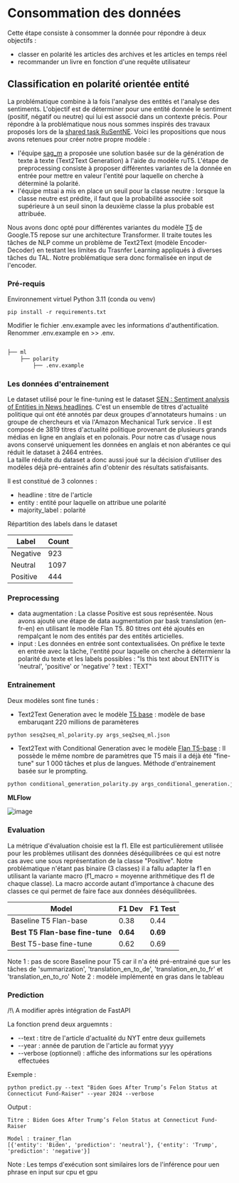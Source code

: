 # Consommation des données

Cette étape consiste à consommer la donnée pour répondre à deux objectifs :

* classer en polarité les articles des archives et les articles en temps réel
* recommander un livre en fonction d'une requête utilisateur

## Classification en polarité orientée entité

La problématique combine à la fois l'analyse des entités et l'analyse des sentiments. L'objectif est de déterminer pour une entité donnée le sentiment (positif, négatif ou neutre) qui lui est associé dans un contexte précis.
Pour répondre à la problématique nous nous sommes inspirés des travaux proposés lors de la [shared task RuSentNE](https://codalab.lisn.upsaclay.fr/competitions/9538). Voici les propositions que nous avons retenues pour créer notre propre modèle :
* l'équipe [sag_m](https://www.dialog-21.ru/media/5916/moloshnikoviplusetal113.pdf) a proposée une solution basée sur de la génération de texte à texte (Text2Text Generation) à l'aide du modèle ruT5. L'étape de preprocessing consiste à proposer différentes variantes de la donnée en entrée pour mettre en valeur l'entité pour laquelle on cherche à déterminé la polarité.
* l'équipe mtsai a mis en place un seuil pour la classe neutre : lorsque la classe neutre est prédite, il faut que la probabilité associée soit supérieure à un seuil sinon la deuxième classe la plus probable est attribuée.

Nous avons donc opté pour différentes variantes du modèle [T5](https://research.google/blog/exploring-transfer-learning-with-t5-the-text-to-text-transfer-transformer) de Google.T5 repose sur une architecture Transformer. Il traite toutes les tâches de NLP comme un problème de Text2Text (modèle Encoder-Decoder) en testant les limites du Trasnfer Learning appliqués à diverses tâches du TAL.
Notre problématique sera donc formalisée en input de l'encoder.

### Pré-requis

Environnement virtuel Python 3.11 (conda ou venv)

```
pip install -r requirements.txt
```

Modifier le fichier .env.example avec les informations d'authentification. Renommer .env.example en >> .env.

```bash

├── ml
    ├── polarity
        ├── .env.example
```

### Les données d'entrainement

Le dataset utilisé pour le fine-tuning est le dataset [SEN : Sentiment analysis of Entities in News headlines](https://zenodo.org/records/5211931). C'est un ensemble de titres d'actualité politique qui ont été annotés par deux groupes d'annotateurs humains : un groupe de chercheurs et via l'Amazon Mechanical Turk service . Il est composé de 3819 titres d'actualité politique provenant de plusieurs grands médias en ligne en anglais et en polonais. Pour notre cas d'usage nous avons conservé uniquement les données en anglais et non abérantes ce qui réduit le dataset à 2464 entrées.  
La taille réduite du dataset a donc aussi joué sur la décision d'utiliser des modèles déjà pré-entrainés afin d'obtenir des résultats satisfaisants.

Il est constitué de 3 colonnes :
* headline : titre de l'article
* entity : entité pour laquelle on attribue une polarité
* majority_label : polarité

  
Répartition des labels dans le dataset

| Label    | Count |
| -------- | ------- |
| Negative  | 923    |
| Neutral | 1097   |
| Positive  | 444 |

### Preprocessing 
* data augmentation : La classe Positive est sous représentée. Nous avons ajouté une étape de data augmentation par bask translation (en-fr-en) en utilisant le  modèle Flan T5. 80 titres ont été ajoutés en rempalçant le nom des entités par des entités articielles.
* input : Les données en entrée sont contextualisées. On préfixe le texte en entrée avec la tâche, l'entité pour laquelle on cherche à détermienr la polarité du texte et les labels possibles : "Is this text about ENTITY is 'neutral', 'positive' or 'negative' ? text : TEXT"

### Entrainement

Deux modèles sont fine tunés :
* Text2Text Generation avec le modèle [T5 base](https://huggingface.co/google-t5/t5-base/) : modèle de base embaruqant 220 millions de paramèteres
```python
python sesq2seq_ml_polarity.py args_seq2seq_ml.json
```

* Text2Text with Conditional Generation avec le modèle [Flan T5-base](https://huggingface.co/google/flan-t5-base) : Il possède le même nombre de paramètres que T5 mais il a déjà été "fine-tune" sur 1 000 tâches et plus de langues. Méthode d'entrainement basée sur le prompting.
```python
python conditional_generation_polarity.py args_conditional_generation.json
```
**MLFlow**

![image](https://github.com/Linenlp/nyt_news/assets/40054464/d1ce91bf-a937-4485-83a7-ff04f4805c43)

### Evaluation
La métrique d'évaluation choisie est la f1. Elle est particulièrement utilisée pour les problèmes utilisant des données déséquilibrées ce qui est notre cas avec une sous représentation de la classe "Positive". Notre problématique n'étant pas binaire (3 classes) il a fallu adapter la f1 en utilisant la variante macro (f1_macro = moyenne arithmétique des f1 de chaque classe). La  macro accorde autant d’importance à chacune des classes ce qui permet de faire face aux données déséquilibrées.

| Model    | F1 Dev | F1 Test |
| -------- | ------- | -- |
| Baseline T5 Flan-base | 0.38 | 0.44 |
| **Best T5 Flan-base fine-tune** | **0.64**| **0.69**|
| Best T5-base fine-tune | 0.62| 0.69|

Note 1 : pas de score Baseline pour T5 car il n'a été pré-entrainé que sur les tâches de 'summarization', 'translation_en_to_de', 'translation_en_to_fr' et 'translation_en_to_ro'
Note 2 : modèle implémenté en gras dans le tableau
### Prediction
/!\  A modifier après intégration de FastAPI  

La fonction prend deux arguemnts :
* --text : titre de l'article d'actualité du NYT entre deux guillemets
* --year : année de parution de l'article au format yyyy
* --verbose (optionnel) : affiche des informations sur les opérations effectuées

Exemple :
```
python predict.py --text "Biden Goes After Trump’s Felon Status at Connecticut Fund-Raiser" --year 2024 --verbose
```

Output :
```
Titre : Biden Goes After Trump’s Felon Status at Connecticut Fund-Raiser

Model : trainer_flan
[{'entity': 'Biden', 'prediction': 'neutral'}, {'entity': 'Trump', 'prediction': 'negative'}]
```

Note : Les temps d'exécution sont similaires lors de l'inférence pour uen phrase en input sur cpu et gpu 
